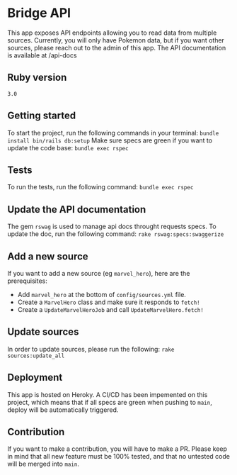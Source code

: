 # Bridge API
This app exposes API endpoints allowing you to read data from multiple sources.
Currently, you will only have Pokemon data, but if you want other sources, please reach out to the admin of this app.
The API documentation is available at /api-docs
## Ruby version
`3.0`

## Getting started
To start the project, run the following commands in your terminal:
`
bundle install
bin/rails db:setup
`
Make sure specs are green if you want to update the code base:
`bundle exec rspec`

## Tests
To run the tests, run the following command:
`bundle exec rspec`

## Update the API documentation
The gem `rswag` is used to manage api docs throught requests specs. To update the doc, run the following command:
`rake rswag:specs:swaggerize`

## Add a new source
If you want to add a new source (eg `marvel_hero`), here are the prerequisites:
 - Add `marvel_hero` at the bottom of `config/sources.yml` file.
 - Create a `MarvelHero` class and make sure it responds to `fetch!`
 - Create a `UpdateMarvelHeroJob` and call `UpdateMarvelHero.fetch!`

## Update sources
In order to update sources, please run the following:
`rake sources:update_all`

## Deployment
This app is hosted on Heroky. A CI/CD has been impemented on this project, which means that if all specs are green when pushing to `main`, deploy will be automatically triggered.

## Contribution
If you want to make a contribution, you will have to make a PR. Please keep in mind that all new feature must be 100% tested, and that no untested code will be merged into `main`.
